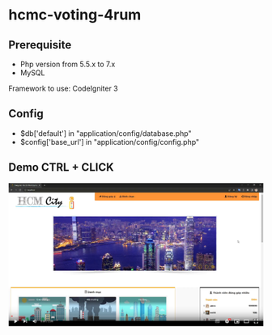 # hcmc-voting-4rum
## Prerequisite
- Php version from 5.5.x to 7.x
- MySQL

Framework to use: CodeIgniter 3

## Config
- $db['default'] in "application/config/database.php"
- $config['base_url'] in "application/config/config.php"

## Demo CTRL + CLICK

[![Demo](https://github.com/codelikecard/image-storage/blob/main/Screenshot_76.png?raw=true)](https://youtu.be/dbtxTcKcuuQ)
